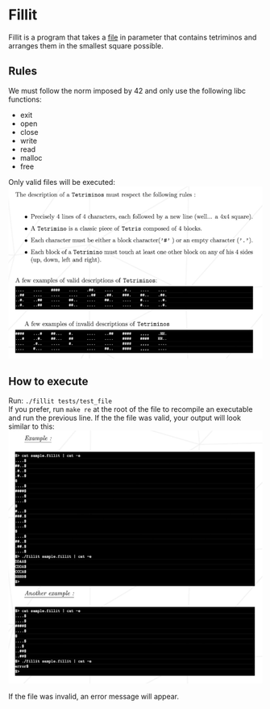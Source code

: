 # Fillit
Fillit is a program that takes a [file](https://github.com/Nicennn/42_Fillit/tree/master/tests) in parameter that contains tetriminos and arranges them in the smallest square possible.
## Rules
We must follow the norm imposed by 42 and only use the following libc functions:
* exit
* open
* close
* write
* read
* malloc
* free

Only valid files will be executed:
![Valid_examples](imgs/valid_example.png)

## How to execute
Run: `
./fillit tests/test_file
`  
If you prefer, run `make re` at the root of the file to recompile an executable and run the previous line.  If the the file was valid, your output will look similar to this:
![Output_example](imgs/output_example.png)

If the file was invalid, an error message will appear.
